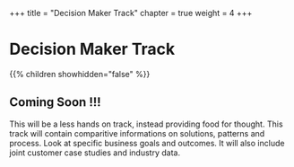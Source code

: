 +++
title = "Decision Maker Track"
chapter = true
weight = 4
+++

# Decision Maker Track

{{% children showhidden="false" %}}

## Coming Soon !!!

This will be a less hands on track, instead providing food for thought. This track will contain comparitive informations on solutions, patterns and process. Look at specific business goals and outcomes. It will also include joint customer case studies and industry data.

